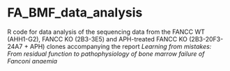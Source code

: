 # FA_BMF_data_analysis
R code for data analysis of the sequencing data from the FANCC WT (AHH1-G2), FANCC KO (2B3-3E5) and APH-treated FANCC KO (2B3-20F3-24A7 + APH) clones accompanying the report _Learning from mistakes: From residual function to pathophysiology of bone marrow failure of Fanconi anaemia_
